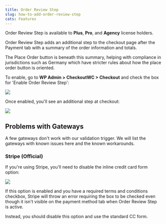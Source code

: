 ```yaml
---
title: Order Review Step
slug: how-to-add-order-review-step
cats: Features
---
```


 Order Review Step is available to **Plus**, **Pro**, and **Agency** license holders.

 Order Review Step adds an additional step to the checkout page after the Payment tab with a summary of the order information and totals.

 The Place Order button is beneath this summary, helping with compliance in jurisdictions such as Germany which have stricter rules about how the place order button is oriented.

 To enable, go to **WP Admin &gt; CheckoutWC &gt; Checkout** and check the box for 'Enable Order Review Step':

 ![](https://s3.amazonaws.com/helpscout.net/docs/assets/5bdde2822c7d3a01757ac42e/images/6009ea672e764327f87c10eb/file-7dgnbZCSL1.png)

 Once enabled, you'll see an additional step at checkout:

 ![](https://s3.amazonaws.com/helpscout.net/docs/assets/5bdde2822c7d3a01757ac42e/images/6009eacbcfe30d219ccda3af/file-5ca9cIsuVF.png)

Problems with Gateways
----------------------

 A few gateways don't work with our validation trigger. We will list the gateways with known issues here and the known workarounds.

### Stripe (Official)

 If you're using Stripe, you'll need to disable the inline credit card form option:

 ![](https://s3.amazonaws.com/helpscout.net/docs/assets/5bdde2822c7d3a01757ac42e/images/6050cd7d3f70ab34d9b9fa6c/file-mtqXE5Na55.png)

 If this option is enabled and you have a required terms and conditions checkbox, Stripe will throw an error requiring the box to be checked even though it isn't visible on the payment method tab when Order Review Step is active.

 Instead, you should disable this option and use the standard CC form.